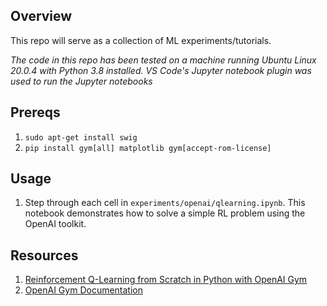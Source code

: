## Overview

This repo will serve as a collection of ML experiments/tutorials.

*The code in this repo has been tested on a machine running Ubuntu Linux 20.0.4 with Python 3.8 installed. VS Code's Jupyter notebook plugin was used to run the Jupyter notebooks*

## Prereqs

1. `sudo apt-get install swig`
1. `pip install gym[all] matplotlib gym[accept-rom-license]`

## Usage

1. Step through each cell in `experiments/openai/qlearning.ipynb`. This notebook demonstrates how to solve a simple RL problem using the OpenAI toolkit.

## Resources

1. [Reinforcement Q-Learning from Scratch in Python with OpenAI Gym](https://www.learndatasci.com/tutorials/reinforcement-q-learning-scratch-python-openai-gym/)
1. [OpenAI Gym Documentation](https://www.gymlibrary.ml/)